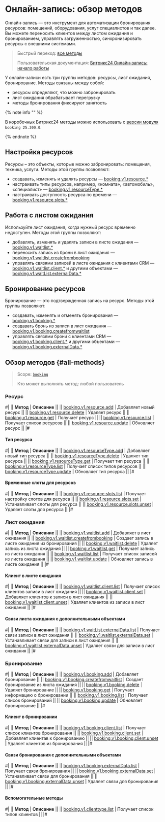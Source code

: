 # Онлайн-запись: обзор методов

Онлайн-запись — это инструмент для автоматизации бронирования ресурсов: помещений, оборудования, услуг специалистов и так далее. Вы можете переносить клиентов между листом ожидания и бронированием, управлять загруженностью, синхронизировать ресурсы с внешними системами.

> Быстрый переход: [все методы](#all-methods) 
> 
> Пользовательская документация: [Битрикс24 Онлайн-запись: начало работы](https://helpdesk.bitrix24.ru/open/23712054/)

У онлайн-записи есть три группы методов: ресурсы, лист ожидания, бронирование. Методы связаны между собой:

- ресурсы определяют, что можно забронировать
- лист ожидания обрабатывает перегрузку
- методы бронирования фиксируют занятость

{% note info "" %}

В коробочных Битрикс24 методы можно использовать с [версии модуля](../cloud-and-on-premise/on-premise/versions.md) `booking 25.300.0`.

{% endnote %}

## Настройка ресурсов

Ресурсы – это объекты, которые можно забронировать: помещения, техника, услуги. Методы этой группы позволяют:

- создавать, изменять и удалять ресурсы — [booking.v1.resource.*](./resource/index.md)
- настраивать типы ресурсов, например, «комната», «автомобиль», «специалист» — [booking.v1.resourceType.*](./resource/resource-type/index.md)
- настраивать доступность ресурса по времени — [booking.v1.resource.slots.*](./resource/slots/index.md)

## Работа с листом ожидания

Используйте лист ожидания, когда нужный ресурс временно недоступен. Методы этой группы позволяют:

- добавлять, изменять и удалять записи  в листе ожидания — [booking.v1.waitlist.*](./waitlist/index.md)
- переносить запись из брони в лист ожидания — [booking.v1.waitlist.createfrombooking](./waitlist/booking-v1-waitlist-createfrombooking.md)
- управлять связями записей в листе ожидания с клиентами CRM — [booking.v1.waitlist.client.*](./waitlist/client/index.md) и другими объектами — [booking.v1.waitList.externalData.*](./waitlist/external-data/index.md)

## Бронирование ресурсов

Бронирование — это подтвержденная запись на ресурс. Методы этой группы позволяют:

- создавать, изменять и отменять бронирования — [booking.v1.booking.*](./booking/index.md)
- создавать бронь из записи в лист ожидания — [booking.v1.booking.createfromwaitlist](./booking/booking-v1-booking-createfromwaitlist.md)
- управлять связями брони с клиентами CRM — [booking.v1.booking.client.*](./booking/client/index.md) и другими объектами — [booking.v1.booking.externalData.*](./booking/external-data/index.md)

## Обзор методов {#all-methods}

> Scope: [`booking`](../scopes/permissions.md)
>
> Кто может выполнять метод: любой пользователь

### Ресурс

#|
|| **Метод** | **Описание** ||
|| [booking.v1.resource.add](./resource/booking-v1-resource-add.md) | Добавляет новый ресурс ||
|| [booking.v1.resource.delete](./resource/booking-v1-resource-delete.md) | Удаляет ресурс ||
|| [booking.v1.resource.get](./resource/booking-v1-resource-get.md) | Получает ресурс ||
|| [booking.v1.resource.list](./resource/booking-v1-resource-list.md) | Получает список ресурсов ||
|| [booking.v1.resource.update](./resource/booking-v1-resource-update.md) | Обновляет ресурс ||
|#

#### Тип ресурса

#|
|| **Метод** | **Описание** ||
|| [booking.v1.resourceType.add](./resource/resource-type/booking-v1-resourcetype-add.md) | Добавляет новый тип ресурса ||
|| [booking.v1.resourceType.delete](./resource/resource-type/booking-v1-resourcetype-delete.md) | Удаляет тип ресурса ||
|| [booking.v1.resourceType.get](./resource/resource-type/booking-v1-resourcetype-get.md) | Получает тип ресурса ||
|| [booking.v1.resourceType.list](./resource/resource-type/booking-v1-resourcetype-list.md) | Получает список типов ресурсов ||
|| [booking.v1.resourceType.update](./resource/resource-type/booking-v1-resourcetype-update.md) | Обновляет тип ресурса ||
|#

#### Временные слоты для ресурсов

#|
|| **Метод** | **Описание** ||
|| [booking.v1.resource.slots.list](./resource/slots/booking-v1-resource-slots-list.md) | Получает настройку слотов для ресурса ||
|| [booking.v1.resource.slots.set](./resource/slots/booking-v1-resource-slots-set.md) | Устанавливает слоты для ресурса ||
|| [booking.v1.resource.slots.unset](./resource/slots/booking-v1-resource-slots-unset.md) | Удаляет слоты для ресурса ||
|#

### Лист ожидания

#|
|| **Метод** | **Описание** ||
|| [booking.v1.waitlist.add](./waitlist/booking-v1-waitlist-add.md) | Добавляет в лист ожидания ||
|| [booking.v1.waitlist.createfrombooking](./waitlist/booking-v1-waitlist-createfrombooking.md) | Создает запись в листе ожидания из бронирования ||
|| [booking.v1.waitlist.delete](./waitlist/booking-v1-waitlist-delete.md) | Удаляет запись из листа ожидания ||
|| [booking.v1.waitlist.get](./waitlist/booking-v1-waitlist-get.md) | Получает запись из листа ожидания ||
|| [booking.v1.waitlist.list](./waitlist/booking-v1-waitlist-list.md) | Получает список записей из листа ожидания ||
|| [booking.v1.waitlist.update](./waitlist/booking-v1-waitlist-update.md) | Обновляет запись в листе ожидания ||
|#

#### Клиент в листе ожидания

#|
|| **Метод** | **Описание** ||
|| [booking.v1.waitlist.client.list](./waitlist/client/booking-v1-waitlist-client-list.md) | Получает список клиентов записи в лист ожидания ||
|| [booking.v1.waitlist.client.set](./waitlist/client/booking-v1-waitlist-client-set.md) | Добавляет клиентов к записи в лист ожидания ||
|| [booking.v1.waitlist.client.unset](./waitlist/client/booking-v1-waitlist-client-unset.md) | Удаляет клиентов из записи в лист ожидания ||
|#

#### Связи листа ожидания с дополнительными объектами

#|
|| **Метод** | **Описание** ||
|| [booking.v1.waitList.externalData.list](./waitlist/external-data/booking-v1-waitlist-externaldata-list.md) | Получает связи записи в лист ожидания ||
|| [booking.v1.waitlist.externalData.set](./waitlist/external-data/booking-v1-waitlist-externaldata-set.md) | Устанавливает связи для записи в лист ожидания ||
|| [booking.v1.waitlist.externalData.unset](./waitlist/external-data/booking-v1-waitlist-externaldata-unset.md) | Удаляет связи для записи в лист ожидания ||
|#

### Бронирование

#|
|| **Метод** | **Описание** ||
|| [booking.v1.booking.add](./booking/booking-v1-booking-add.md) | Добавляет бронирование ||
|| [booking.v1.booking.createfromwaitlist](./booking/booking-v1-booking-createfromwaitlist.md) | Создает бронирование из листа ожидания ||
|| [booking.v1.booking.delete](./booking/booking-v1-booking-delete.md) | Удаляет бронирование ||
|| [booking.v1.booking.get](./booking/booking-v1-booking-get.md) | Получает информацию о бронировании ||
|| [booking.v1.booking.list](./booking/booking-v1-booking-list.md) | Получает список бронирований ||
|| [booking.v1.booking.update](./booking/booking-v1-booking-update.md) | Обновляет бронирование ||
|#

#### Клиент в бронировании

#|
|| **Метод** | **Описание** ||
|| [booking.v1.booking.client.list](./booking/client/booking-v1-booking-client-list.md) | Получает список клиентов бронирования ||
|| [booking.v1.booking.client.set](./booking/client/booking-v1-booking-client-set.md) | Добавляет клиентав к бронированию ||
|| [booking.v1.booking.client.unset](./booking/client/booking-v1-booking-client-unset.md) | Удаляет клиентов из бронирования ||
|#

#### Связи бронирования с дополнительными объектами

#|
|| **Метод** | **Описание** ||
|| [booking.v1.booking.externalData.list](./booking/external-data/booking-v1-booking-externaldata-list.md) | Получает связи бронирования ||
|| [booking.v1.booking.externalData.set](./booking/external-data/booking-v1-booking-externaldata-set.md) | Устанавливает связи для бронирования ||
|| [booking.v1.booking.externalData.unset](./booking/external-data/booking-v1-booking-externaldata-unset.md) | Удаляет связи для бронирования ||
|#

#### Вспомогательные методы

#|
|| **Метод** | **Описание** ||
|| [booking.v1.clienttype.list](./booking-v1-clienttype-list.md) | Получает список типов клиентов ||
|#
